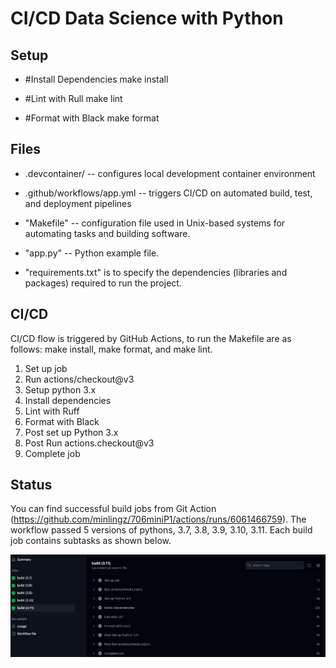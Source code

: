 # CI/CD Data Science with Python

## Setup
* #Install Dependencies
make install

* #Lint with Rull
make lint

* #Format with Black
make format

## Files

* .devcontainer/ -- configures local development container environment
  
* .github/workflows/app.yml -- triggers CI/CD on automated build, test, and deployment pipelines

* "Makefile" -- configuration file used in Unix-based systems for automating tasks and building software. 

* "app.py" -- Python example file.

* "requirements.txt" is to specify the dependencies (libraries and packages) required to run the project.

## CI/CD

CI/CD flow is triggered by GitHub Actions, to run the Makefile are as follows: make install, make format, and make lint. 

1. Set up job
2. Run actions/checkout@v3
3. Setup python 3.x
4. Install dependencies
5. Lint with Ruff
6. Format with Black
7. Post set up Python 3.x
8. Post Run actions.checkout@v3
9. Complete job

## Status
You can find successful build jobs from Git Action (https://github.com/minlingz/706miniP1/actions/runs/6061466759). The workflow passed 5 versions of pythons, 3.7, 3.8, 3.9, 3.10, 3.11. Each build job contains subtasks as shown below.

![Alt text](p1build.png)
